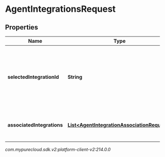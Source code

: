 # AgentIntegrationsRequest


## Properties

| Name | Type | Description | Notes |
| ------------ | ------------- | ------------- | ------------- |
| **selectedIntegrationId** | **String** | The ID of the integration selected for the agent. If not set, no integration will be used for the agent |  [optional] |
| **associatedIntegrations** | [**List&lt;AgentIntegrationAssociationRequest&gt;**](AgentIntegrationAssociationRequest) | The list of integrations associated with the agent |  |




_com.mypurecloud.sdk.v2:platform-client-v2:214.0.0_
